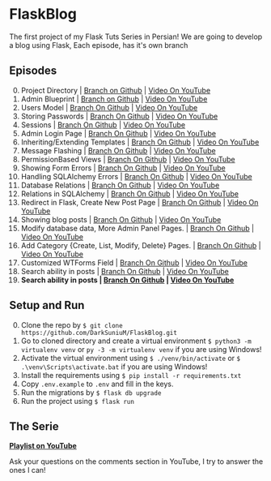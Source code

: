 # FlaskBlog
The first project of my Flask Tuts Series in Persian!
We are going to develop a blog using Flask, Each episode, has it's own branch

## Episodes
0. Project Directory | [Branch on Github](https://github.com/DarkSuniuM/FlaskBlog/tree/00-Project_Directory) | [Video On YouTube](https://youtu.be/wYYLs_yqJ_8)
0. Admin Blueprint | [Branch on Github](https://github.com/DarkSuniuM/FlaskBlog/tree/01-Admin_Blueprint) | [Video On YouTube](https://youtu.be/dPB5N1Uk_Ik)
0. Users Model | [Branch On Github](https://github.com/DarkSuniuM/FlaskBlog/tree/02-Users_Model) | [Video On YouTube](https://youtu.be/GNHlcw4yQjI)
0. Storing Passwords | [Branch On Github](https://github.com/DarkSuniuM/FlaskBlog/tree/03-Storing_Passwords) | [Video On YouTube](https://youtu.be/RENMu08Gt5Y)
0. Sessions | [Branch On Github](https://github.com/DarkSuniuM/FlaskBlog/tree/04-Sessions) | [Video On YouTube](https://youtu.be/yx2KnB3msZE)
0. Admin Login Page | [Branch On Github](https://github.com/DarkSuniuM/FlaskBlog/tree/05-Admin_Login_Page) | [Video On YouTube](https://youtu.be/nS6PnTu1XrQ)
0. Inheriting/Extending Templates | [Branch On Github](https://github.com/DarkSuniuM/FlaskBlog/tree/06-Inheriting/Extending_Templates) | [Video On YouTube](https://youtu.be/IPgkm-CgArE)
0. Message Flashing | [Branch On Github](https://github.com/DarkSuniuM/FlaskBlog/tree/07-Message_Flashing) | [Video On YouTube](https://youtu.be/su4fQXjLTwI)
0. PermissionBased Views | [Branch On Github](https://github.com/DarkSuniuM/FlaskBlog/tree/08-PermissionBased_Views) | [Video On YouTube](https://youtu.be/7mFvYbRQ6ec)
0. Showing Form Errors | [Branch On Github](https://github.com/DarkSuniuM/FlaskBlog/tree/09-Showing_Form_Errors) | [Video On YouTube](https://youtu.be/GUI9BWCG-qc)
0. Handling SQLAlchemy Errors | [Branch On Github](https://github.com/DarkSuniuM/FlaskBlog/tree/10-Handling_SQLAlchemy_Errors) | [Video On YouTube](https://youtu.be/eAttPLeMFsU)
0. Database Relations | [Branch On Github](https://github.com/DarkSuniuM/FlaskBlog/tree/11-Database_Relations) | [Video On YouTube](https://youtu.be/Jnfg47tqAMk)
0. Relations in SQLAlchemy | [Branch On Github](https://github.com/DarkSuniuM/FlaskBlog/tree/12-Relations_in_SQLAlchemy) | [Video On YouTube](https://youtu.be/mwB_4biOhHc)
0. Redirect in Flask, Create New Post Page | [Branch On Github](https://github.com/DarkSuniuM/FlaskBlog/tree/13-Create_New_Post_Page) | [Video On YouTube](https://youtu.be/GsuxVSigdNQ)
0. Showing blog posts | [Branch On Github](https://github.com/DarkSuniuM/FlaskBlog/tree/14-Showing_blog_posts) | [Video On YouTube](https://youtu.be/CuLAI_zFPvE)
0. Modify database data, More Admin Panel Pages. | [Branch On Github](https://github.com/DarkSuniuM/FlaskBlog/tree/15-Modify_database_data) | [Video On YouTube](https://youtu.be/pMIFBuTtlkQ)
0. Add Category {Create, List, Modify, Delete} Pages. | [Branch On Github](https://github.com/DarkSuniuM/FlaskBlog/tree/16-Create_Category_Pages) | [Video On YouTube](https://youtu.be/oD8_br3pwQM)
0. Customized WTForms Field | [Branch On Github](https://github.com/DarkSuniuM/FlaskBlog/tree/17-Customized_WTForms_Field) | [Video On YouTube](https://youtu.be/8NYPgzPDk3I)
0. Search ability in posts | [Branch On Github](https://github.com/DarkSuniuM/FlaskBlog/tree/18-Search_ability_in_posts) | [Video On YouTube](https://youtu.be/uVhte6nWmuk)
0. **Search ability in posts | [Branch On Github](https://github.com/DarkSuniuM/FlaskBlog/tree/19-Getting_started_with_static) | [Video On YouTube](https://youtu.be/-5CrrhTYc10)**



## Setup and Run
0. Clone the repo by `$ git clone https://github.com/DarkSuniuM/FlaskBlog.git`
0. Go to cloned directory and create a virtual environment `$ python3 -m virtualenv venv` or `py -3 -m virtualenv venv` if you are using Windows!
0. Activate the virtual environment using `$ ./venv/bin/activate` or `$ .\venv\Scripts\activate.bat` if you are using Windows!
0. Install the requirements using `$ pip install -r requirements.txt`
0. Copy `.env.example` to  `.env` and fill in the keys.
0. Run the migrations by `$ flask db upgrade`
0. Run the project using `$ flask run`

## The Serie
**[Playlist on YouTube](https://www.youtube.com/playlist?list=PLdUn5H7OTUk1WYCrDJpNGpJ2GFWd7yZaw)**

Ask your questions on the comments section in YouTube, I try to answer the ones I can!
